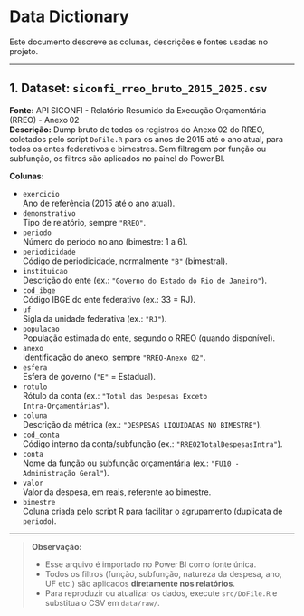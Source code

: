 # Data Dictionary

Este documento descreve as colunas, descrições e fontes usadas no projeto.

---

## 1. Dataset: `siconfi_rreo_bruto_2015_2025.csv`

**Fonte:** API SICONFI - Relatório Resumido da Execução Orçamentária (RREO) - Anexo 02  
**Descrição:** Dump bruto de todos os registros do Anexo 02 do RREO, coletados pelo script `DoFile.R` para os anos de 2015 até o ano atual, para todos os entes federativos e bimestres. Sem filtragem por função ou subfunção, os filtros são aplicados no painel do Power BI.

**Colunas:**
- `exercicio`  
  Ano de referência (2015 até o ano atual).  
- `demonstrativo`  
  Tipo de relatório, sempre `"RREO"`.  
- `periodo`  
  Número do período no ano (bimestre: 1 a 6).  
- `periodicidade`  
  Código de periodicidade, normalmente `"B"` (bimestral).  
- `instituicao`  
  Descrição do ente (ex.: `"Governo do Estado do Rio de Janeiro"`).  
- `cod_ibge`  
  Código IBGE do ente federativo (ex.: 33 = RJ).  
- `uf`  
  Sigla da unidade federativa (ex.: `"RJ"`).  
- `populacao`  
  População estimada do ente, segundo o RREO (quando disponível).  
- `anexo`  
  Identificação do anexo, sempre `"RREO-Anexo 02"`.  
- `esfera`  
  Esfera de governo (`"E"` = Estadual).  
- `rotulo`  
  Rótulo da conta (ex.: `"Total das Despesas Exceto Intra‑Orçamentárias"`).  
- `coluna`  
  Descrição da métrica (ex.: `"DESPESAS LIQUIDADAS NO BIMESTRE"`).  
- `cod_conta`  
  Código interno da conta/subfunção (ex.: `"RREO2TotalDespesasIntra"`).  
- `conta`  
  Nome da função ou subfunção orçamentária (ex.: `"FU10 - Administração Geral"`).  
- `valor`  
  Valor da despesa, em reais, referente ao bimestre.  
- `bimestre`  
  Coluna criada pelo script R para facilitar o agrupamento (duplicata de `periodo`).

---

> **Observação:**  
> - Esse arquivo é importado no Power BI como fonte única.  
> - Todos os filtros (função, subfunção, natureza da despesa, ano, UF etc.) são aplicados **diretamente nos relatórios**.  
> - Para reproduzir ou atualizar os dados, execute `src/DoFile.R` e substitua o CSV em `data/raw/`.  
